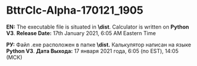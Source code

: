 # BttrClc-Alpha-170121_1905

**EN:** The executable file is situated in **\dist**. Calculator is written on **Python V3**.
**Release Date:** 17th January 2021, 6:05 AM Eastern Time

**РУ:** Файл .exe расположен в папке **\dist.** Калькулятор написан на языке **Python V3**.
**Дата Выхода:** 17 января 2021 года, 6:05 (по EST), 14:05 (МСК)
